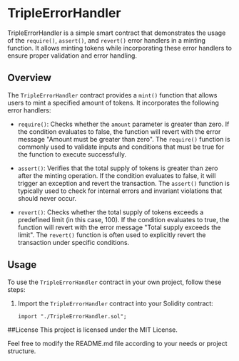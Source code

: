 # TripleErrorHandler

TripleErrorHandler is a simple smart contract that demonstrates the usage of the `require()`, `assert()`, and `revert()` error handlers in a minting function. It allows minting tokens while incorporating these error handlers to ensure proper validation and error handling.

## Overview

The `TripleErrorHandler` contract provides a `mint()` function that allows users to mint a specified amount of tokens. It incorporates the following error handlers:

- `require()`: Checks whether the `amount` parameter is greater than zero. If the condition evaluates to false, the function will revert with the error message "Amount must be greater than zero". The `require()` function is commonly used to validate inputs and conditions that must be true for the function to execute successfully.

- `assert()`: Verifies that the total supply of tokens is greater than zero after the minting operation. If the condition evaluates to false, it will trigger an exception and revert the transaction. The `assert()` function is typically used to check for internal errors and invariant violations that should never occur.

- `revert()`: Checks whether the total supply of tokens exceeds a predefined limit (in this case, 100). If the condition evaluates to true, the function will revert with the error message "Total supply exceeds the limit". The `revert()` function is often used to explicitly revert the transaction under specific conditions.

## Usage

To use the `TripleErrorHandler` contract in your own project, follow these steps:

1. Import the `TripleErrorHandler` contract into your Solidity contract:

   ```solidity
   import "./TripleErrorHandler.sol";
   
##License
This project is licensed under the MIT License.

Feel free to modify the README.md file according to your needs or project structure.
